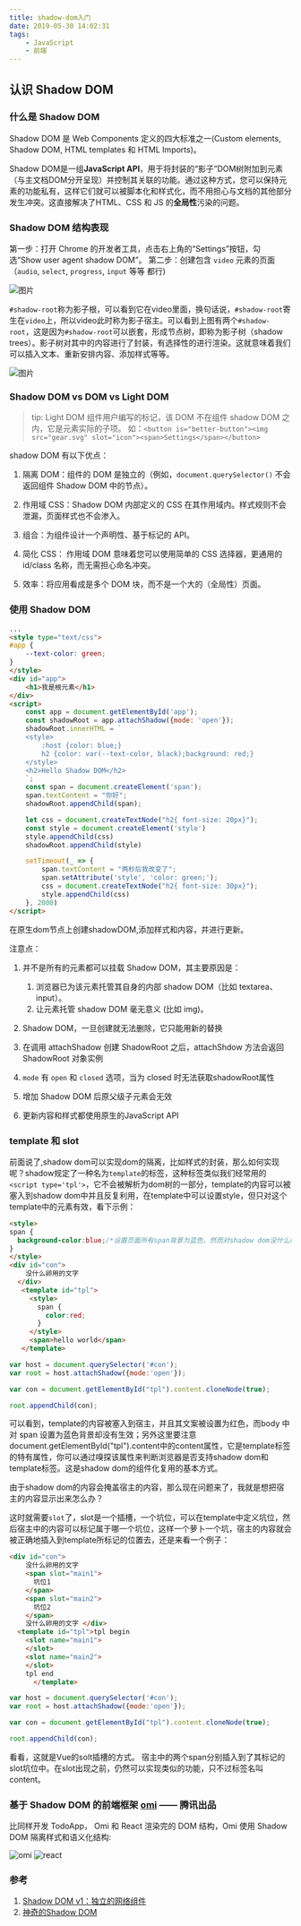 ```yaml
---
title: shadow-dom入门
date: 2019-05-30 14:02:31
tags:
    - JavaScript
    - 前端
---
```


## 认识 Shadow DOM

### 什么是 Shadow DOM

Shadow DOM 是 Web Components 定义的四大标准之一(Custom elements, Shadow DOM, HTML templates 和 HTML Imports)。

Shadow DOM是一组**JavaScript API**，用于将封装的“影子”DOM树附加到元素（与主文档DOM分开呈现）并控制其关联的功能。通过这种方式，您可以保持元素的功能私有，这样它们就可以被脚本化和样式化，而不用担心与文档的其他部分发生冲突。这直接解决了HTML、CSS 和 JS 的**全局性**污染的问题。
<!--more-->
### Shadow DOM 结构表现

第一步：打开 Chrome 的开发者工具，点击右上角的“Settings”按钮，勾选“Show user agent shadow DOM”。
第二步：创建包含 `video` 元素的页面（`audio`, `select`, `progress`, `input` 等等 都行)

![图片](imgs/Snipaste_2019-05-29_19-24-32.png)

`#shadow-root`称为影子根，可以看到它在video里面，换句话说，`#shadow-root`寄生在`video`上，所以video此时称为影子宿主。可以看到上图有两个`#shadow-root`，这是因为`#shadow-root`可以嵌套，形成节点树，即称为影子树（shadow trees）。影子树对其中的内容进行了封装，有选择性的进行渲染。这就意味着我们可以插入文本、重新安排内容、添加样式等等。

![图片](imgs/3.png)

### Shadow DOM vs DOM vs Light DOM

> tip: Light DOM 组件用户编写的标记，该 DOM 不在组件 shadow DOM 之内，它是元素实际的子项。
> 如：`<button is="better-button"><img src="gear.svg" slot="icon"><span>Settings</span></button>`

shadow DOM 有以下优点：

1. 隔离 DOM：组件的 DOM 是独立的（例如，`document.querySelector()` 不会返回组件 Shadow DOM 中的节点）。

2. 作用域 CSS：Shadow DOM 内部定义的 CSS 在其作用域内。样式规则不会泄漏，页面样式也不会渗入。

3. 组合：为组件设计一个声明性、基于标记的 API。

4. 简化 CSS： 作用域 DOM 意味着您可以使用简单的 CSS 选择器，更通用的 id/class 名称，而无需担心命名冲突。

5. 效率：将应用看成是多个 DOM 块，而不是一个大的（全局性）页面。

### 使用 Shadow DOM

```html
...
<style type="text/css">
#app {
    --text-color: green;
}
</style>
<div id="app">
    <h1>我是根元素</h1>
</div>
<script>
    const app = document.getElementById('app');
    const shadowRoot = app.attachShadow({mode: 'open'});
    shadowRoot.innerHTML = `
    <style>
        :host {color: blue;}
        h2 {color: var(--text-color, black);background: red;}
    </style>
    <h2>Hello Shadow DOM</h2>
    `;
    const span = document.createElement('span');
    span.textContent = "你好";
    shadowRoot.appendChild(span);

    let css = document.createTextNode("h2{ font-size: 20px}");
    const style = document.createElement('style')
    style.appendChild(css)
    shadowRoot.appendChild(style)

    setTimeout(_ => {
        span.textContent = "两秒后我改变了";
        span.setAttribute('style', 'color: green;');
        css = document.createTextNode("h2{ font-size: 30px}");
        style.appendChild(css)
    }, 2000)
</script>
```

在原生dom节点上创建shadowDOM,添加样式和内容，并进行更新。


注意点：

1. 并不是所有的元素都可以挂载 Shadow DOM，其主要原因是：

   1. 浏览器已为该元素托管其自身的内部 shadow DOM（比如 textarea、input）。
   2. 让元素托管 shadow DOM 毫无意义 (比如 img)。
2. Shadow DOM，一旦创建就无法删除，它只能用新的替换
3. 在调用 attachShadow 创建 ShadowRoot 之后，attachShdow 方法会返回 ShadowRoot 对象实例
4. `mode` 有 `open` 和 `closed` 选项，当为 closed 时无法获取shadowRoot属性
5. 增加 Shadow DOM 后原父级子元素会无效
6. 更新内容和样式都使用原生的JavaScript API

### template 和 slot

前面说了,shadow dom可以实现dom的隔离，比如样式的封装，那么如何实现呢？shadow规定了一种名为`template`的标签，这种标签类似我们经常用的`<script type='tpl'>`，它不会被解析为dom树的一部分，template的内容可以被塞入到shadow dom中并且反复利用，在template中可以设置style，但只对这个template中的元素有效，看下示例：
```html
<style>
span {
  background-color:blue;/*设置页面所有span背景为蓝色，然而对shadow dom没什么卵用*/
}
</style>
<div id="con">
    没什么卵用的文字
  </div>
   <template id="tpl">
     <style>
       span {
         color:red;
       }
     </style>
     <span>hello world</span>
   </template>
```
```javascript
var host = document.querySelector('#con');
var root = host.attachShadow({mode:'open'});

var con = document.getElementById("tpl").content.cloneNode(true);

root.appendChild(con);
```
可以看到，template的内容被塞入到宿主，并且其文案被设置为红色，而body 中对 span 设置为蓝色背景却没有生效；另外这里要注意document.getElementById("tpl").content中的content属性，它是template标签的特有属性，你可以通过嗅探该属性来判断浏览器是否支持shadow dom和template标签。这是shadow dom的组件化复用的基本方式。


由于shadow dom的内容会掩盖宿主的内容，那么现在问题来了，我就是想把宿主的内容显示出来怎么办？

这时就需要`slot`了，slot是一个插槽，一个坑位，可以在template中定义坑位，然后宿主中的内容可以标记属于哪一个坑位，这样一个萝卜一个坑，宿主的内容就会被正确地插入到template所标记的位置去，还是来看一个例子：

```html
<div id="con">
    没什么卵用的文字
    <span slot="main1">
      坑位1
    </span>
    <span slot="main2">
      坑位2
    </span>
    没什么卵用的文字 </div>
  <template id="tpl">tpl begin
    <slot name="main1">
    </slot>
    <slot name="main2">
    </slot>
    tpl end
      </template>
```
```javascript
var host = document.querySelector('#con');
var root = host.attachShadow({mode:'open'});

var con = document.getElementById("tpl").content.cloneNode(true);

root.appendChild(con);
```

看看，这就是Vue的solt插槽的方式。
宿主中的两个span分别插入到了其标记的slot坑位中。在slot出现之前，仍然可以实现类似的功能，只不过标签名叫content。

### 基于 Shadow DOM 的前端框架 [omi](https://github.com/Tencent/omi/blob/master/README.CN.md) ——  腾讯出品

比同样开发 TodoApp， Omi 和 React 渲染完的 DOM 结构，Omi 使用 Shadow DOM 隔离样式和语义化结构:

![omi](imgs/4.jpeg) ![react](imgs/5.jpeg)


### 参考

1. [Shadow DOM v1：独立的网络组件](https://developers.google.com/web/fundamentals/web-components/shadowdom?hl=zh-cn)
2. [神奇的Shadow DOM](https://aotu.io/notes/2016/06/24/Shadow-DOM/index.html)